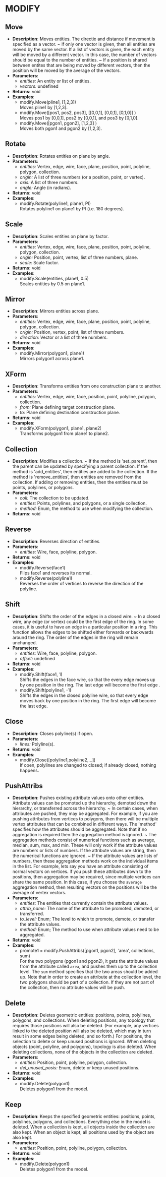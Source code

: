 # MODIFY    

## Move  
* **Description:** Moves entities. The directio and distance if movement is specified as a vector.
~
If only one vector is given, then all entities are moved by the same vector.
If a list of vectors is given, the each entity will be moved by a different vector.
In this case, the number of vectors should be equal to the number of entities.
~
If a position is shared between entites that are being moved by different vectors,
then the position will be moved by the average of the vectors.  
* **Parameters:**  
  * *entities:* An entity or list of entities.  
  * *vectors:* undefined  
* **Returns:** void  
* **Examples:**  
  * modify.Move(pline1, [1,2,3])  
    Moves pline1 by [1,2,3].  
  * modify.Move([pos1, pos2, pos3], [[0,0,1], [0,0,1], [0,1,0]] )  
    Moves pos1 by [0,0,1], pos2 by [0,0,1], and pos3 by [0,1,0].  
  * modify.Move([pgon1, pgon2], [1,2,3] )  
    Moves both pgon1 and pgon2 by [1,2,3].
  
  
## Rotate  
* **Description:** Rotates entities on plane by angle.  
* **Parameters:**  
  * *entities:* Vertex, edge, wire, face, plane, position, point, polyline, polygon, collection.  
  * *origin:* A list of three numbers (or a position, point, or vertex).  
  * *axis:* A list of three numbers.  
  * *angle:* Angle (in radians).  
* **Returns:** void  
* **Examples:**  
  * modify.Rotate(polyline1, plane1, PI)  
    Rotates polyline1 on plane1 by PI (i.e. 180 degrees).
  
  
## Scale  
* **Description:** Scales entities on plane by factor.  
* **Parameters:**  
  * *entities:* Vertex, edge, wire, face, plane, position, point, polyline, polygon, collection.  
  * *origin:* Position, point, vertex, list of three numbers, plane.  
  * *scale:* Scale factor.  
* **Returns:** void  
* **Examples:**  
  * modify.Scale(entities, plane1, 0.5)  
    Scales entities by 0.5 on plane1.
  
  
## Mirror  
* **Description:** Mirrors entities across plane.  
* **Parameters:**  
  * *entities:* Vertex, edge, wire, face, plane, position, point, polyline, polygon, collection.  
  * *origin:* Position, vertex, point, list of three numbers.  
  * *direction:* Vector or a list of three numbers.  
* **Returns:** void  
* **Examples:**  
  * modify.Mirror(polygon1, plane1)  
    Mirrors polygon1 across plane1.
  
  
## XForm  
* **Description:** Transforms entities from one construction plane to another.  
* **Parameters:**  
  * *entities:* Vertex, edge, wire, face, position, point, polyline, polygon, collection.  
  * *from:* Plane defining target construction plane.  
  * *to:* Plane defining destination construction plane.  
* **Returns:** void  
* **Examples:**  
  * modify.XForm(polygon1, plane1, plane2)  
    Transforms polygon1 from plane1 to plane2.
  
  
## Collection  
* **Description:** Modifies a collection.
~
If the method is 'set_parent', then the parent can be updated by specifying a parent collection.
If the method is 'add_entities', then entities are added to the collection.
If the method is 'remove_entities', then entities are removed from the collection.
If adding or removing entities, then the entities must be points, polylines, or polygons.  
* **Parameters:**  
  * *coll:* The collection to be updated.  
  * *entities:* Points, polylines, and polygons, or a single collection.  
  * *method:* Enum, the method to use when modifying the collection.  
* **Returns:** void  
  
## Reverse  
* **Description:** Reverses direction of entities.  
* **Parameters:**  
  * *entities:* Wire, face, polyline, polygon.  
* **Returns:** void  
* **Examples:**  
  * modify.Reverse(face1)  
    Flips face1 and reverses its normal.  
  * modify.Reverse(polyline1)  
    Reverses the order of vertices to reverse the direction of the polyline.
  
  
## Shift  
* **Description:** Shifts the order of the edges in a closed wire.
~
In a closed wire, any edge (or vertex) could be the first edge of the ring.
In some cases, it is useful to have an edge in a particular position in a ring.
This function allows the edges to be shifted either forwards or backwards around the ring.
The order of the edges in the ring will remain unchanged.  
* **Parameters:**  
  * *entities:* Wire, face, polyline, polygon.  
  * *offset:* undefined  
* **Returns:** void  
* **Examples:**  
  * modify.Shift(face1, 1)  
    Shifts the edges in the face wire, so that the every edge moves up by one position
in the ring. The last edge will become the first edge .  
  * modify.Shift(polyline1, -1)  
    Shifts the edges in the closed polyline wire, so that every edge moves back by one position
in the ring. The first edge will become the last edge.
  
  
## Close  
* **Description:** Closes polyline(s) if open.  
* **Parameters:**  
  * *lines:* Polyline(s).  
* **Returns:** void  
* **Examples:**  
  * modify.Close([polyline1,polyline2,...])  
    If open, polylines are changed to closed; if already closed, nothing happens.
  
  
## PushAttribs  
* **Description:** Pushes existing attribute values onto other entities.
Attribute values can be promoted up the hierarchy, demoted down the hierarchy, or transferred across the hierarchy.
~
In certain cases, when attributes are pushed, they may be aggregated. For example, if you are pushing attributes
from vertices to polygons, then there will be multiple vertex attributes that can be combined in
different ways.
The 'method' specifies how the attributes should be aggregated. Note that if no aggregation is required
then the aggregation method is ignored.
~
The aggregation methods consist of numerical functions such as average, median, sum, max, and min. These will
only work if the attribute values are numbers or lists of numbers. If the attribute values are string, then
the numerical functions are ignored.
~
If the attribute values are lists of numbers, then these aggregation methods work on the individual items in the list.
For example, lets say you have an attribute consisting of normal vectors on vertices. If you push these attributes
down to the positions, then aggregation may be required, since multiple vertices can share the same position.
In this case, if you choose the `average` aggregation method, then resulting vectors on the positions will be the
average of vertex vectors.  
* **Parameters:**  
  * *entities:* The entities that currently contain the attribute values.  
  * *attrib_name:* The name of the attribute to be promoted, demoted, or transferred.  
  * *to_level:* Enum; The level to which to promote, demote, or transfer the attribute values.  
  * *method:* Enum; The method to use when attribute values need to be aggregated.  
* **Returns:** void  
* **Examples:**  
  * promote1 = modify.PushAttribs([pgon1, pgon2], 'area', collections, sum)  
    For the two polygons (pgon1 and pgon2), it gets the attribute values from the attribute called `area`,
and pushes them up to the collection level. The `sum` method specifies that the two areas should be added up.
Note that in order to create an attribute at the collection level, the two polygons should be part of a
collection. If they are not part of the collection, then no attribute values will be push.
  
  
## Delete  
* **Description:** Deletes geometric entities: positions, points, polylines, polygons, and collections.
When deleting positions, any topology that requires those positions will also be deleted.
(For example, any vertices linked to the deleted position will also be deleted,
which may in turn result in some edges being deleted, and so forth.)
For positions, the selection to delete or keep unused positions is ignored.
When deleting objects (point, polyline, and polygons), topology is also deleted.
When deleting collections, none of the objects in the collection are deleted.  
* **Parameters:**  
  * *entities:* Position, point, polyline, polygon, collection.  
  * *del_unused_posis:* Enum, delete or keep unused positions.  
* **Returns:** void  
* **Examples:**  
  * modify.Delete(polygon1)  
    Deletes polygon1 from the model.
  
  
## Keep  
* **Description:** Keeps the specified geometric entities: positions, points, polylines, polygons, and collections.
Everything else in the model is deleted.
When a collection is kept, all objects inside the collection are also kept.
When an object is kept, all positions used by the object are also kept.  
* **Parameters:**  
  * *entities:* Position, point, polyline, polygon, collection.  
* **Returns:** void  
* **Examples:**  
  * modify.Delete(polygon1)  
    Deletes polygon1 from the model.
  
  
